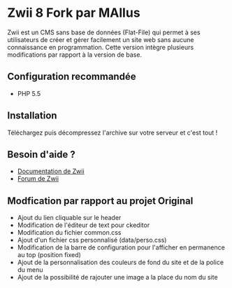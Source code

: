 Zwii 8 Fork par MAllus
======

Zwii est un CMS sans base de données (Flat-File) qui permet à ses utilisateurs de créer et gérer facilement un site web sans aucune connaissance en programmation.
Cette version intègre plusieurs modifications par rapport à la version de base.

## Configuration recommandée

* PHP 5.5

## Installation

Téléchargez puis décompressez l'archive sur votre serveur et c'est tout !

## Besoin d'aide ?

* [Documentation de Zwii](https://github.com/remijean/ZwiiCMS/wiki/)
* [Forum de Zwii](http://forum.zwiicms.com/)

## Modfication par rapport au projet Original

* Ajout du lien cliquable sur le header
* Modification de l'éditeur de text pour ckeditor
* Modification du fichier common.css
* Ajout d'un fichier css personnalisé (data/perso.css)
* Modification de la barre de configuration pour l'afficher en permanence au top (position fixed)
* Ajout de la personnalisation des couleurs de fond du site et de la police du menu
* Ajout de la possibilité de rajouter une image a la place du nom du site
